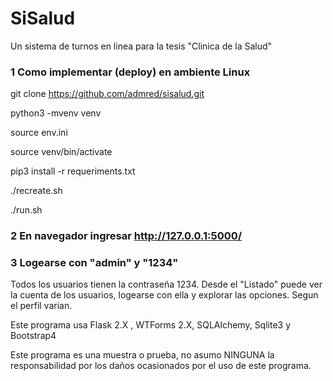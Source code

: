 # SiSalud
Un sistema de turnos en linea 
para la tesis "Clinica de la Salud"

### 1  Como implementar (deploy) en ambiente Linux

git clone https://github.com/admred/sisalud.git

python3 -mvenv venv

source env.ini

source venv/bin/activate

pip3 install -r requeriments.txt

./recreate.sh

./run.sh


### 2 En navegador ingresar http://127.0.0.1:5000/

### 3 Logearse con "admin" y "1234" 

Todos los usuarios tienen la contraseña 1234.
Desde el "Listado" puede ver la cuenta de los usuarios,
logearse con ella y explorar las opciones. Segun
el perfil varian.

Este programa usa Flask 2.X , WTForms 2.X, SQLAlchemy, Sqlite3 
y Bootstrap4

Este programa es una muestra o prueba, no asumo NINGUNA
la responsabilidad por los daños ocasionados por 
el uso de este programa.

